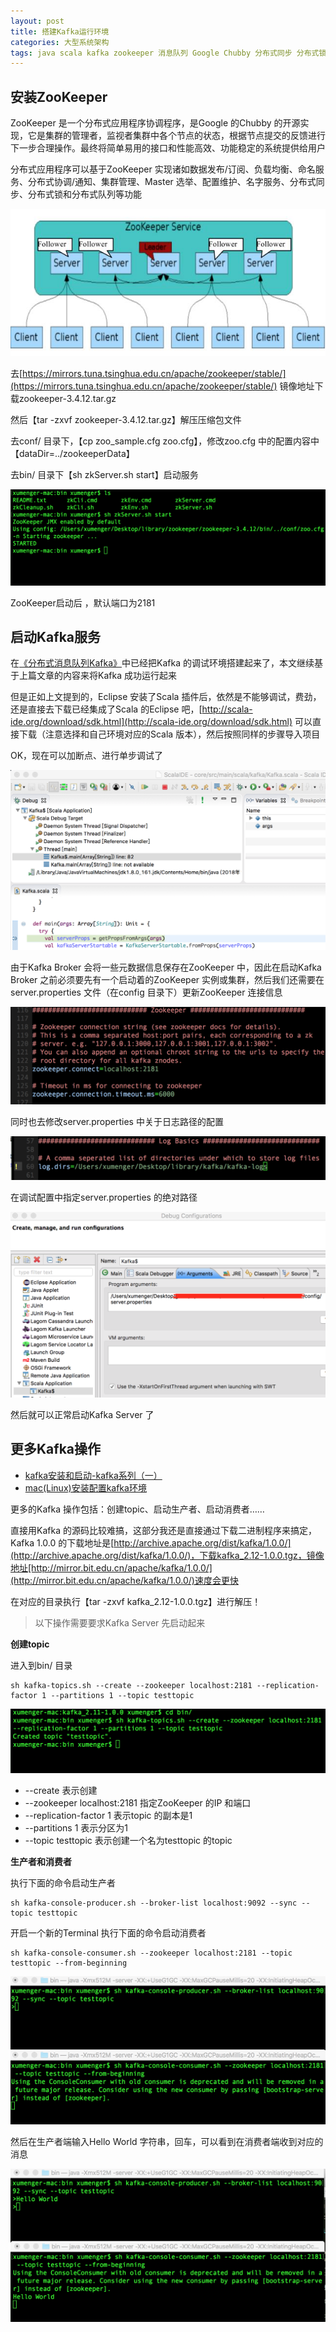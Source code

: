 ```yaml
---
layout: post
title: 搭建Kafka运行环境
categories: 大型系统架构
tags: java scala kafka zookeeper 消息队列 Google Chubby 分布式同步 分布式锁 集群管理 命名服务 配置管理
---
```


## 安装ZooKeeper

ZooKeeper 是一个分布式应用程序协调程序，是Google 的Chubby 的开源实现，它是集群的管理者，监视者集群中各个节点的状态，根据节点提交的反馈进行下一步合理操作。最终将简单易用的接口和性能高效、功能稳定的系统提供给用户

分布式应用程序可以基于ZooKeeper 实现诸如数据发布/订阅、负载均衡、命名服务、分布式协调/通知、集群管理、Master 选举、配置维护、名字服务、分布式同步、分布式锁和分布式队列等功能

![](../media/image/2018-11-17/01.jpg)

去[https://mirrors.tuna.tsinghua.edu.cn/apache/zookeeper/stable/](https://mirrors.tuna.tsinghua.edu.cn/apache/zookeeper/stable/) 镜像地址下载zookeeper-3.4.12.tar.gz

然后【tar -zxvf zookeeper-3.4.12.tar.gz】解压压缩包文件

去conf/ 目录下，【cp zoo_sample.cfg zoo.cfg】，修改zoo.cfg 中的配置内容中【dataDir=../zookeeperData】

去bin/ 目录下【sh zkServer.sh start】启动服务

![](../media/image/2018-11-17/02.png)

ZooKeeper启动后 ，默认端口为2181

## 启动Kafka服务

在[《分布式消息队列Kafka》](http://www.xumenger.com/eclipse-kafka-20181113/)中已经把Kafka 的调试环境搭建起来了，本文继续基于上篇文章的内容来将Kafka 成功运行起来

但是正如上文提到的，Eclipse 安装了Scala 插件后，依然是不能够调试，费劲，还是直接去下载已经集成了Scala 的Eclipse 吧，[http://scala-ide.org/download/sdk.html](http://scala-ide.org/download/sdk.html) 可以直接下载（注意选择和自己环境对应的Scala 版本），然后按照同样的步骤导入项目

OK，现在可以加断点、进行单步调试了

![](../media/image/2018-11-17/03.png)

由于Kafka Broker 会将一些元数据信息保存在ZooKeeper 中，因此在启动Kafka Broker 之前必须要先有一个启动着的ZooKeeper 实例或集群，然后我们还需要在server.properties 文件（在config 目录下）更新ZooKeeper 连接信息

![](../media/image/2018-11-17/04.png)

同时也去修改server.properties 中关于日志路径的配置

![](../media/image/2018-11-17/05.png)

在调试配置中指定server.properties 的绝对路径

![](../media/image/2018-11-17/06.png)

然后就可以正常启动Kafka Server 了

## 更多Kafka操作

* [kafka安装和启动-kafka系列（一）](https://blog.csdn.net/a525390802/article/details/80006460)
* [mac(Linux)安装配置kafka环境](https://blog.csdn.net/napoay/article/details/79054816)

更多的Kafka 操作包括：创建topic、启动生产者、启动消费者……

直接用Kafka 的源码比较难搞，这部分我还是直接通过下载二进制程序来搞定，Kafka 1.0.0 的下载地址是[http://archive.apache.org/dist/kafka/1.0.0/](http://archive.apache.org/dist/kafka/1.0.0/)，下载kafka_2.12-1.0.0.tgz，镜像地址[http://mirror.bit.edu.cn/apache/kafka/1.0.0/](http://mirror.bit.edu.cn/apache/kafka/1.0.0/)速度会更快

在对应的目录执行【tar -zxvf kafka_2.12-1.0.0.tgz】进行解压！

>以下操作需要要求Kafka Server 先启动起来

**创建topic**

进入到bin/ 目录

```
sh kafka-topics.sh --create --zookeeper localhost:2181 --replication-factor 1 --partitions 1 --topic testtopic
```

![](../media/image/2018-11-17/07.png)

* \-\-create 表示创建
* \-\-zookeeper localhost:2181 指定ZooKeeper 的IP 和端口
* \-\-replication-factor 1 表示topic 的副本是1
* \-\-partitions 1 表示分区为1
* \-\-topic testtopic 表示创建一个名为testtopic 的topic

**生产者和消费者**

执行下面的命令启动生产者

```
sh kafka-console-producer.sh --broker-list localhost:9092 --sync --topic testtopic
```

开启一个新的Terminal 执行下面的命令启动消费者

```
sh kafka-console-consumer.sh --zookeeper localhost:2181 --topic testtopic --from-beginning
```

![](../media/image/2018-11-17/08.png)

然后在生产者端输入Hello World 字符串，回车，可以看到在消费者端收到对应的消息

![](../media/image/2018-11-17/09.png)
